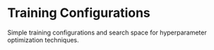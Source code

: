 # Training Configurations

Simple training configurations and search space for hyperparameter
optimization techniques.